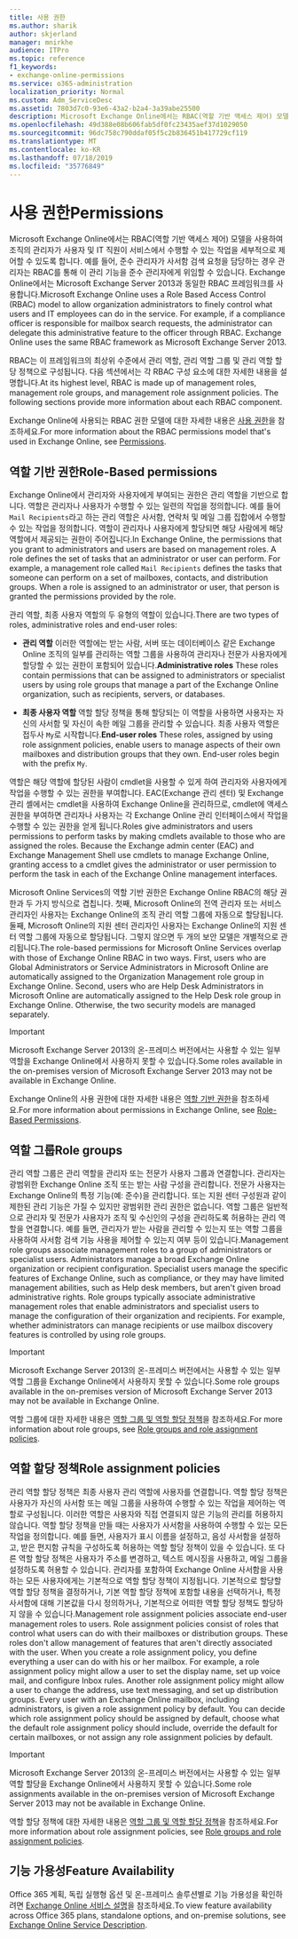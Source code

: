 ```yaml
---
title: 사용 권한
ms.author: sharik
author: skjerland
manager: mnirkhe
audience: ITPro
ms.topic: reference
f1_keywords:
- exchange-online-permissions
ms.service: o365-administration
localization_priority: Normal
ms.custom: Adm_ServiceDesc
ms.assetid: 7803d7c0-93e6-43a2-b2a4-3a39abe25500
description: Microsoft Exchange Online에서는 RBAC(역할 기반 액세스 제어) 모델을 사용하여 조직의 관리자가 사용자 및 IT 직원이 서비스에서 수행할 수 있는 작업을 세부적으로 제어할 수 있도록 합니다. 예를 들어, 준수 관리자가 사서함 검색 요청을 담당하는 경우 관리자는 RBAC를 통해 이 관리 기능을 준수 관리자에게 위임할 수 있습니다. Exchange Online에서는 Microsoft Exchange Server 2013과 동일한 RBAC 프레임워크를 사용합니다.
ms.openlocfilehash: 49d388e08b606fab5df0fc23435aef37d1029050
ms.sourcegitcommit: 96dc758c790ddaf05f5c2b836451b417729cf119
ms.translationtype: MT
ms.contentlocale: ko-KR
ms.lasthandoff: 07/18/2019
ms.locfileid: "35776849"
---
```

# <a name="permissions"></a><span data-ttu-id="13e47-105">사용 권한</span><span class="sxs-lookup"><span data-stu-id="13e47-105">Permissions</span></span>

<span data-ttu-id="13e47-p102">Microsoft Exchange Online에서는 RBAC(역할 기반 액세스 제어) 모델을 사용하여 조직의 관리자가 사용자 및 IT 직원이 서비스에서 수행할 수 있는 작업을 세부적으로 제어할 수 있도록 합니다. 예를 들어, 준수 관리자가 사서함 검색 요청을 담당하는 경우 관리자는 RBAC를 통해 이 관리 기능을 준수 관리자에게 위임할 수 있습니다. Exchange Online에서는 Microsoft Exchange Server 2013과 동일한 RBAC 프레임워크를 사용합니다.</span><span class="sxs-lookup"><span data-stu-id="13e47-p102">Microsoft Exchange Online uses a Role Based Access Control (RBAC) model to allow organization administrators to finely control what users and IT employees can do in the service. For example, if a compliance officer is responsible for mailbox search requests, the administrator can delegate this administrative feature to the officer through RBAC. Exchange Online uses the same RBAC framework as Microsoft Exchange Server 2013.</span></span> 
  
<span data-ttu-id="13e47-p103">RBAC는 이 프레임워크의 최상위 수준에서 관리 역할, 관리 역할 그룹 및 관리 역할 할당 정책으로 구성됩니다. 다음 섹션에서는 각 RBAC 구성 요소에 대한 자세한 내용을 설명합니다.</span><span class="sxs-lookup"><span data-stu-id="13e47-p103">At its highest level, RBAC is made up of management roles, management role groups, and management role assignment policies. The following sections provide more information about each RBAC component.</span></span>
  
<span data-ttu-id="13e47-111">Exchange Online에 사용되는 RBAC 권한 모델에 대한 자세한 내용은 [사용 권한](https://go.microsoft.com/fwlink/p/?LinkId=271935)을 참조하세요.</span><span class="sxs-lookup"><span data-stu-id="13e47-111">For more information about the RBAC permissions model that's used in Exchange Online, see [Permissions](https://go.microsoft.com/fwlink/p/?LinkId=271935).</span></span>
  
## <a name="role-based-permissions"></a><span data-ttu-id="13e47-112">역할 기반 권한</span><span class="sxs-lookup"><span data-stu-id="13e47-112">Role-Based permissions</span></span>

<span data-ttu-id="13e47-p104">Exchange Online에서 관리자와 사용자에게 부여되는 권한은 관리 역할을 기반으로 합니다. 역할은 관리자나 사용자가 수행할 수 있는 일련의 작업을 정의합니다. 예를 들어  `Mail Recipients`라고 하는 관리 역할은 사서함, 연락처 및 메일 그룹 집합에서 수행할 수 있는 작업을 정의합니다. 역할이 관리자나 사용자에게 할당되면 해당 사람에게 해당 역할에서 제공되는 권한이 주어집니다.</span><span class="sxs-lookup"><span data-stu-id="13e47-p104">In Exchange Online, the permissions that you grant to administrators and users are based on management roles. A role defines the set of tasks that an administrator or user can perform. For example, a management role called  `Mail Recipients` defines the tasks that someone can perform on a set of mailboxes, contacts, and distribution groups. When a role is assigned to an administrator or user, that person is granted the permissions provided by the role.</span></span> 
  
<span data-ttu-id="13e47-117">관리 역할, 최종 사용자 역할의 두 유형의 역할이 있습니다.</span><span class="sxs-lookup"><span data-stu-id="13e47-117">There are two types of roles, administrative roles and end-user roles:</span></span>
  
- <span data-ttu-id="13e47-118">**관리 역할** 이러한 역할에는 받는 사람, 서버 또는 데이터베이스 같은 Exchange Online 조직의 일부를 관리하는 역할 그룹을 사용하여 관리자나 전문가 사용자에게 할당할 수 있는 권한이 포함되어 있습니다.</span><span class="sxs-lookup"><span data-stu-id="13e47-118">**Administrative roles** These roles contain permissions that can be assigned to administrators or specialist users by using role groups that manage a part of the Exchange Online organization, such as recipients, servers, or databases.</span></span> 
    
- <span data-ttu-id="13e47-p105">**최종 사용자 역할** 역할 할당 정책을 통해 할당되는 이 역할을 사용하면 사용자는 자신의 사서함 및 자신이 속한 메일 그룹을 관리할 수 있습니다. 최종 사용자 역할은 접두사  `My`로 시작합니다.</span><span class="sxs-lookup"><span data-stu-id="13e47-p105">**End-user roles** These roles, assigned by using role assignment policies, enable users to manage aspects of their own mailboxes and distribution groups that they own. End-user roles begin with the prefix  `My`.</span></span>
    
<span data-ttu-id="13e47-p106">역할은 해당 역할에 할당된 사람이 cmdlet을 사용할 수 있게 하여 관리자와 사용자에게 작업을 수행할 수 있는 권한을 부여합니다. EAC(Exchange 관리 센터) 및 Exchange 관리 셸에서는 cmdlet을 사용하여 Exchange Online을 관리하므로, cmdlet에 액세스 권한을 부여하면 관리자나 사용자는 각 Exchange Online 관리 인터페이스에서 작업을 수행할 수 있는 권한을 얻게 됩니다.</span><span class="sxs-lookup"><span data-stu-id="13e47-p106">Roles give administrators and users permissions to perform tasks by making cmdlets available to those who are assigned the roles. Because the Exchange admin center (EAC) and Exchange Management Shell use cmdlets to manage Exchange Online, granting access to a cmdlet gives the administrator or user permission to perform the task in each of the Exchange Online management interfaces.</span></span>
  
<span data-ttu-id="13e47-p107">Microsoft Online Services의 역할 기반 권한은 Exchange Online RBAC의 해당 권한과 두 가지 방식으로 겹칩니다. 첫째, Microsoft Online의 전역 관리자 또는 서비스 관리자인 사용자는 Exchange Online의 조직 관리 역할 그룹에 자동으로 할당됩니다. 둘째, Microsoft Online의 지원 센터 관리자인 사용자는 Exchange Online의 지원 센터 역할 그룹에 자동으로 할당됩니다. 그렇지 않으면 두 개의 보안 모델은 개별적으로 관리됩니다.</span><span class="sxs-lookup"><span data-stu-id="13e47-p107">The role-based permissions for Microsoft Online Services overlap with those of Exchange Online RBAC in two ways. First, users who are Global Administrators or Service Administrators in Microsoft Online are automatically assigned to the Organization Management role group in Exchange Online. Second, users who are Help Desk Administrators in Microsoft Online are automatically assigned to the Help Desk role group in Exchange Online. Otherwise, the two security models are managed separately.</span></span>
  
> [!IMPORTANT]
> <span data-ttu-id="13e47-127">Microsoft Exchange Server 2013의 온-프레미스 버전에서는 사용할 수 있는 일부 역할을 Exchange Online에서 사용하지 못할 수 있습니다.</span><span class="sxs-lookup"><span data-stu-id="13e47-127">Some roles available in the on-premises version of Microsoft Exchange Server 2013 may not be available in Exchange Online.</span></span> 
  
<span data-ttu-id="13e47-128">Exchange Online의 사용 권한에 대한 자세한 내용은 [역할 기반 권한](https://go.microsoft.com/fwlink/p/?LinkId=271936)을 참조하세요.</span><span class="sxs-lookup"><span data-stu-id="13e47-128">For more information about permissions in Exchange Online, see [Role-Based Permissions](https://go.microsoft.com/fwlink/p/?LinkId=271936).</span></span>
  
## <a name="role-groups"></a><span data-ttu-id="13e47-129">역할 그룹</span><span class="sxs-lookup"><span data-stu-id="13e47-129">Role groups</span></span>

<span data-ttu-id="13e47-p108">관리 역할 그룹은 관리 역할을 관리자 또는 전문가 사용자 그룹과 연결합니다. 관리자는 광범위한 Exchange Online 조직 또는 받는 사람 구성을 관리합니다. 전문가 사용자는 Exchange Online의 특정 기능(예: 준수)을 관리합니다. 또는 지원 센터 구성원과 같이 제한된 관리 기능은 가질 수 있지만 광범위한 관리 권한은 없습니다. 역할 그룹은 일반적으로 관리자 및 전문가 사용자가 조직 및 수신인의 구성을 관리하도록 허용하는 관리 역할을 연결합니다. 예를 들면, 관리자가 받는 사람을 관리할 수 있는지 또는 역할 그룹을 사용하여 사서함 검색 기능 사용을 제어할 수 있는지 여부 등이 있습니다.</span><span class="sxs-lookup"><span data-stu-id="13e47-p108">Management role groups associate management roles to a group of administrators or specialist users. Administrators manage a broad Exchange Online organization or recipient configuration. Specialist users manage the specific features of Exchange Online, such as compliance, or they may have limited management abilities, such as Help desk members, but aren't given broad administrative rights. Role groups typically associate administrative management roles that enable administrators and specialist users to manage the configuration of their organization and recipients. For example, whether administrators can manage recipients or use mailbox discovery features is controlled by using role groups.</span></span> 
  
> [!IMPORTANT]
> <span data-ttu-id="13e47-135">Microsoft Exchange Server 2013의 온-프레미스 버전에서는 사용할 수 있는 일부 역할 그룹을 Exchange Online에서 사용하지 못할 수 있습니다.</span><span class="sxs-lookup"><span data-stu-id="13e47-135">Some role groups available in the on-premises version of Microsoft Exchange Server 2013 may not be available in Exchange Online.</span></span> 
  
<span data-ttu-id="13e47-136">역할 그룹에 대한 자세한 내용은 [역할 그룹 및 역할 할당 정책](https://go.microsoft.com/fwlink/p/?LinkId=271937)을 참조하세요.</span><span class="sxs-lookup"><span data-stu-id="13e47-136">For more information about role groups, see [Role groups and role assignment policies](https://go.microsoft.com/fwlink/p/?LinkId=271937).</span></span>
  
## <a name="role-assignment-policies"></a><span data-ttu-id="13e47-137">역할 할당 정책</span><span class="sxs-lookup"><span data-stu-id="13e47-137">Role assignment policies</span></span>

<span data-ttu-id="13e47-p109">관리 역할 할당 정책은 최종 사용자 관리 역할에 사용자를 연결합니다. 역할 할당 정책은 사용자가 자신의 사서함 또는 메일 그룹을 사용하여 수행할 수 있는 작업을 제어하는 역할로 구성됩니다. 이러한 역할은 사용자와 직접 연결되지 않은 기능의 관리를 허용하지 않습니다. 역할 할당 정책을 만들 때는 사용자가 사서함을 사용하여 수행할 수 있는 모든 작업을 정의합니다. 예를 들면, 사용자가 표시 이름을 설정하고, 음성 사서함을 설정하고, 받은 편지함 규칙을 구성하도록 허용하는 역할 할당 정책이 있을 수 있습니다. 또 다른 역할 할당 정책은 사용자가 주소를 변경하고, 텍스트 메시징을 사용하고, 메일 그룹을 설정하도록 허용할 수 있습니다. 관리자를 포함하여 Exchange Online 사서함을 사용하는 모든 사용자에게는 기본적으로 역할 할당 정책이 지정됩니다. 기본적으로 할당할 역할 할당 정책을 결정하거나, 기본 역할 할당 정책에 포함할 내용을 선택하거나, 특정 사서함에 대해 기본값을 다시 정의하거나, 기본적으로 어떠한 역할 할당 정책도 할당하지 않을 수 있습니다.</span><span class="sxs-lookup"><span data-stu-id="13e47-p109">Management role assignment policies associate end-user management roles to users. Role assignment policies consist of roles that control what users can do with their mailboxes or distribution groups. These roles don't allow management of features that aren't directly associated with the user. When you create a role assignment policy, you define everything a user can do with his or her mailbox. For example, a role assignment policy might allow a user to set the display name, set up voice mail, and configure Inbox rules. Another role assignment policy might allow a user to change the address, use text messaging, and set up distribution groups. Every user with an Exchange Online mailbox, including administrators, is given a role assignment policy by default. You can decide which role assignment policy should be assigned by default, choose what the default role assignment policy should include, override the default for certain mailboxes, or not assign any role assignment policies by default.</span></span>
  
> [!IMPORTANT]
> <span data-ttu-id="13e47-146">Microsoft Exchange Server 2013의 온-프레미스 버전에서는 사용할 수 있는 일부 역할 할당을 Exchange Online에서 사용하지 못할 수 있습니다.</span><span class="sxs-lookup"><span data-stu-id="13e47-146">Some role assignments available in the on-premises version of Microsoft Exchange Server 2013 may not be available in Exchange Online.</span></span> 
  
<span data-ttu-id="13e47-147">역할 할당 정책에 대한 자세한 내용은 [역할 그룹 및 역할 할당 정책](https://go.microsoft.com/fwlink/p/?LinkId=271937)을 참조하세요.</span><span class="sxs-lookup"><span data-stu-id="13e47-147">For more information about role assignment policies, see [Role groups and role assignment policies](https://go.microsoft.com/fwlink/p/?LinkId=271937).</span></span>
  
## <a name="feature-availability"></a><span data-ttu-id="13e47-148">기능 가용성</span><span class="sxs-lookup"><span data-stu-id="13e47-148">Feature Availability</span></span>

<span data-ttu-id="13e47-149">Office 365 계획, 독립 실행형 옵션 및 온-프레미스 솔루션별로 기능 가용성을 확인하려면 [Exchange Online 서비스 설명](exchange-online-service-description.md)을 참조하세요.</span><span class="sxs-lookup"><span data-stu-id="13e47-149">To view feature availability across Office 365 plans, standalone options, and on-premise solutions, see [Exchange Online Service Description](exchange-online-service-description.md).</span></span>
  

